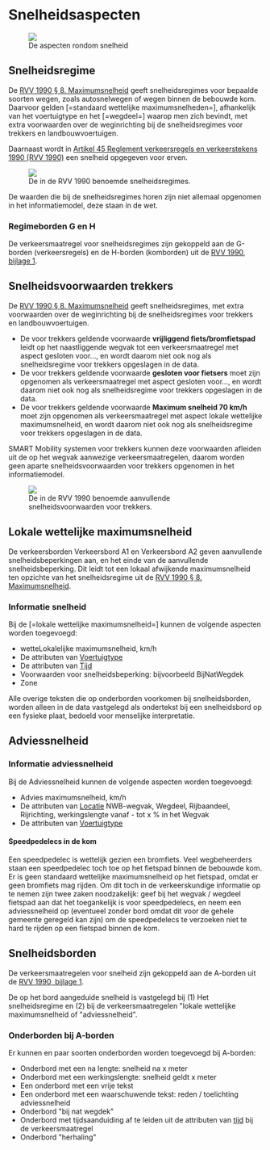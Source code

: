 # Snelheidsaspecten

<figure>
<img src="./hoofdstukken/media/snelheid.png">
<figcaption>De aspecten rondom snelheid</caption>
</figure>

## Snelheidsregime
De <a href="https://wetten.overheid.nl/jci1.3:c:BWBR0004825&hoofdstuk=II&paragraaf=8&z=2023-07-01&g=2023-07-01">RVV 1990 § 8. Maximumsnelheid</a> geeft snelheidsregimes voor bepaalde soorten wegen, zoals autosnelwegen of wegen binnen de bebouwde kom. Daarvoor gelden [=standaard wettelijke maximumsnelheden=], afhankelijk van het voertuigtype en het [=wegdeel=] waarop men zich bevindt, met extra voorwaarden over de weginrichting bij de snelheidsregimes voor trekkers en landbouwvoertuigen. 

Daarnaast wordt in <a href="https://wetten.overheid.nl/jci1.3:c:BWBR0004825&hoofdstuk=II&paragraaf=17&artikel=45&z=2023-07-01&g=2023-07-01">Artikel 45 Reglement verkeersregels en verkeerstekens 1990 (RVV 1990)</a> een snelheid opgegeven voor erven.


<figure>
<img src="./hoofdstukken/media/snelheidsregime.PNG">
<figcaption>De in de RVV 1990 benoemde snelheidsregimes. </caption>
</figure>

De waarden die bij de snelheidsregimes horen zijn niet allemaal opgenomen in het informatiemodel, deze staan in de wet.

### Regimeborden G en H
De verkeersmaatregel voor snelheidsregimes zijn gekoppeld aan de G-borden (verkeersregels) en de H-borden (komborden) uit de <a href="https://wetten.overheid.nl/BWBR0004825/2023-07-01#Bijlage1">RVV 1990, bijlage 1</a>.

## Snelheidsvoorwaarden trekkers
De <a href="https://wetten.overheid.nl/jci1.3:c:BWBR0004825&hoofdstuk=II&paragraaf=8&z=2023-07-01&g=2023-07-01">RVV 1990 § 8. Maximumsnelheid</a> geeft snelheidsregimes, met extra voorwaarden over de weginrichting bij de snelheidsregimes voor trekkers en landbouwvoertuigen.

* De voor trekkers geldende voorwaarde **vrijliggend fiets/bromfietspad** leidt op het naastliggende wegvak tot een verkeersmaatregel met aspect gesloten voor..., en wordt daarom niet ook nog als snelheidsregime voor trekkers opgeslagen in de data.
* De voor trekkers geldende voorwaarde **gesloten voor fietsers** moet zijn opgenomen als verkeersmaatregel met aspect gesloten voor..., en wordt daarom niet ook nog als snelheidsregime voor trekkers opgeslagen in de data.
* De voor trekkers geldende voorwaarde **Maximum snelheid 70 km/h** moet zijn opgenomen als verkeersmaatregel met aspect lokale wettelijke maximumsnelheid, en wordt daarom niet ook nog als snelheidsregime voor trekkers opgeslagen in de data.

SMART Mobility systemen voor trekkers kunnen deze voorwaarden afleiden uit de op het wegvak aanwezige verkeersmaatregelen, daarom worden geen aparte snelheidsvoorwaarden voor trekkers opgenomen in het informatiemodel. 

<figure>
<img src="./hoofdstukken/media/snelheidsvoorwaarden-trekkers.PNG">
<figcaption>De in de RVV 1990 benoemde aanvullende snelheidsvoorwaarden voor trekkers. </caption>
</figure>


## Lokale wettelijke maximumsnelheid
De verkeersborden Verkeersbord A1 en Verkeersbord A2 geven aanvullende snelheidsbeperkingen aan, en het einde van de aanvullende snelheidsbeperking. Dit leidt tot een lokaal afwijkende maximumsnelheid ten opzichte van het snelheidsregime uit de <a href="https://wetten.overheid.nl/jci1.3:c:BWBR0004825&hoofdstuk=II&paragraaf=8&z=2023-07-01&g=2023-07-01">RVV 1990 § 8. Maximumsnelheid</a>.


### Informatie snelheid
Bij de [=lokale wettelijke maximumsnelheid=] kunnen de volgende aspecten worden toegevoegd:
*  wetteLokalelijke maximumsnelheid, km/h
* De attributen van [Voertuigtype](#voertuigtypen) 
* De attributen van [Tijd](#tijd)
* Voorwaarden voor snelheidsbeperking: bijvoorbeeld BijNatWegdek
* Zone

Alle overige teksten die op onderborden voorkomen bij snelheidsborden, worden alleen in de data vastgelegd als ondertekst bij een snelheidsbord op een fysieke plaat, bedoeld voor menselijke interpretatie.

## Adviessnelheid


### Informatie adviessnelheid
Bij de Adviessnelheid kunnen de volgende aspecten worden toegevoegd:
* Advies maximumsnelheid, km/h
* De attributen van [Locatie](#locatie) NWB-wegvak, Wegdeel, Rijbaandeel, Rijrichting, werkingslengte vanaf - tot x % in het Wegvak
* De attributen van [Voertuigtype](#voertuigtypen) 


#### Speedpedelecs in de kom
<aside class="note" title="Buitenwettelijk: Speedpedelecs op fiets binnen bebouwde kom, snelheidslimiet">
Een speedpedelec is wettelijk gezien een bromfiets. Veel wegbeheerders staan een speedpedelec toch toe op het fietspad binnen de bebouwde kom. Er is geen standaard wettelijke maximumsnelheid op het fietspad, omdat er geen bromfiets mag rijden. Om dit toch in de verkeerskundige informatie op te nemen zijn twee zaken noodzakelijk: geef bij het wegvak / wegdeel fietspad aan dat het toegankelijk is voor speedpedelecs, en neem een adviessnelheid op (eventueel zonder bord omdat dit voor de gehele gemeente geregeld kan zijn) om de speedpedelecs te verzoeken niet te hard te rijden op een fietspad binnen de kom.
</aside>


## Snelheidsborden
De verkeersmaatregelen voor snelheid zijn gekoppeld aan de A-borden uit de <a href="https://wetten.overheid.nl/BWBR0004825/2023-07-01#Bijlage1">RVV 1990, bijlage 1</a>.

De op het bord aangeduide snelheid is vastgelegd bij (1) Het snelheidsregime en (2) bij de verkeersmaatregelen "lokale wettelijke maximumsnelheid of "adviessnelheid".

### Onderborden bij A-borden
Er kunnen en paar soorten onderborden worden toegevoegd bij A-borden:

* Onderbord met een na lengte: snelheid na x meter
* Onderbord met een werkingslengte: snelheid geldt x meter
* Een onderbord met een vrije tekst
* Een onderbord met een waarschuwende tekst: reden / toelichting adviessnelheid
* Onderbord "bij nat wegdek"
* Onderbord met tijdsaanduiding af te leiden uit de attributen van [tijd](#tijd) bij de verkeersmaatregel
* Onderbord "herhaling"





